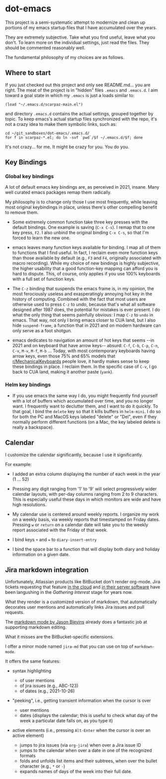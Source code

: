 dot-emacs
=========

This project is a semi-systematic attempt to modernize and clean up portions of my emacs startup
files that I have accumulated over the years.

They are extremely subjective. Take what you find useful, leave what you don't.
To learn more on the individual settings, just read the files.
They should be commented reasonably well.

The fundamental philosophy of my choices are as follows.


Where to start
--------------

If you just checked out this project and only see README.md... you are right.
The meat of the project is in "hidden" files `.emacs` and `.emacs.d`.
I aim toward a goal state in which my `.emacs` is just a loads similar to:

    (load "~/.emacs.d/scarpaz-main.el")

and directory `.emacs.d` contains the actual settings, grouped together by topic.
To keep emacs's actual startup files synchronized with the repo, it's not a crazy idea to
make them symbolic links, such as:

    cd ~/git_sandboxes/dot-emacs/.emacs.d/
    for f in scarpaz-*.el; do ln -svf `pwd`/$f ~/.emacs.d/$f; done

It's not crazy... for me. It might be crazy for you. You do you.


Key Bindings
------------



### Global key bindings

A lot of default emacs key bindings are, as perceived in 2021, insane.
Many well curated emacs packages remap them radically.

My philosophy is to change only those I use most frequently, while leaving
most original keybindings in place, unless there's other compelling
benefit to remove them.

* Some extremely common function take three key presses with the default bindings.
  One example is saving (`C-x C-s`).
  I remap that to one key press, `F2`.
  I also unbind the original binding `C-x C-s`, so that I'm forced to learn the new one.

* emacs leaves many function keys available for binding.  I map all of
  them to functions that I find useful.  In fact, I reclaim even more function
  keys than those available by default (e.g., `F3` and `F4`, originally
  associated with macro recording).  While my choice of new bindings is highly
  subjective, the higher usability that a good function-key mapping can afford you is
  hard to dispute.  This, of course, only applies if you use 100% keyboards with
  a full set of function keys.

* The `C-z` binding that suspends the emacs frame is, in my opinion, the most
  ferociously useless and exasperatingly annoying hot key in the history of
  computing.  Combined with the fact that most users are otherwise used to press
  `C-z` to undo, because that's what all software designed after 1987 does, the
  potential for mistakes is ever present.  I do what the only thing that seems
  painfully obvious: I map `C-z` to `undo` in emacs.  That way, not only I bring
  emacs closer to CUA land, but I also hide `suspend-frame`, a function that in
  2021 and on modern hardware can only serve as a foot shotgun.

* emacs dedicates to navigation an amount of hot keys that seems
  --in 2021 and on keyboard that have arrow keys-- absurd:
  `C-f`, `C-b`, `C-p`, `C-n`, `C-v`, `M-v`, `M-f`, `M-b` ...
  Today, with most contemporary keyboards having arrow keys, even those
  75% and 65% models that
  [r/MechanicalKeyboards](https://www.reddit.com/r/MechanicalKeyboards/) people love,
  it hardly makes sense to keep these bindings in place. I reclaim them.
  In the specific case of `C-v`, I go back to CUA land, making it another paste (`yank`).


### Helm key bindings

* If you use emacs the same way I do, you might frequently find yourself
  with a lot of buffers which accumulated over time, and you no longer want.
  I frequently want to declutter them, and I want to do it quickly.
  To that goal, I bind the `delete` key so that it kills buffers in `helm-mini`.
  I do so for both the PC and MacOS keys labeled "delete" or "Del", even
  if they normally perform different functions (on a Mac, the key labeled
  delete is really a backspace).


Calendar
---------

I customize the calendar significantly, because I use it significantly.

For example:

* I added an extra column displaying the number of each week in the year (1 ... 52)

* Pressing any digit ranging from '1' to '9' will select progressively wider
  calendar layouts, with per-day columns ranging from 2 to 9 characters.
  This is especially useful these days in which monitors are wide and have high resolutions.

* My calendar use is centered around weekly reports. I organize my work on a
  weekly basis, via weekly reports that timestamped on Friday dates. Pressing
  `w` or `return` on a calendar date will take you to the weekly report
  associated with the Friday of that week.

* I bind keys `+` and `=` to `diary-insert-entry`

* I bind the space bar to a function that will display both diary and holiday information on a given date.



Jira markdown integration
-------------------

Unfortunately, Atlassian products like BitBucket don't render
org-mode.  Jira tickets requesting that feature [in the
cloud](https://jira.atlassian.com/browse/BCLOUD-6569) and [in their
server software](https://jira.atlassian.com/browse/BSERV-9078) have
been langushing in the *Gathering Interest* stage for years now.

What they render is a customized version of markdown, that
automatically decorates user mentions and automatically links Jira
issues and pull requests.

The [markdown mode by Jason
Blevins](https://jblevins.org/projects/markdown-mode/) already does a
fantastic job at supporting markdown editing.

What it misses are the BitBucket-specific extensions.

I offer a minor mode named `jira-md` that you can use on top of `markdown-mode`.

It offers the same features:
* syntax highlighting
  * of user mentions
  * of jira issues (e.g., ABC-123)
  * of dates (e.g., 2021-10-26)

* "peeking", i.e., getting transient information when the cursor is over
  * user mentions
  * dates (displays the calendar; this is useful to check what day of the week a particular date falls on, as you type it)


* active elements (i.e., pressing `Alt-Enter` when the cursor is over an active element)
  * jumps to jira issues (via `org-jira`) when over a Jira issue ID
  * jumps to the calendar when over a date in one of the recognized formats
  * folds and unfolds list items and their subtrees,
    when over the bullet character (e.g., `*` or `-`)
  * expands names of days of the week into their full date.
